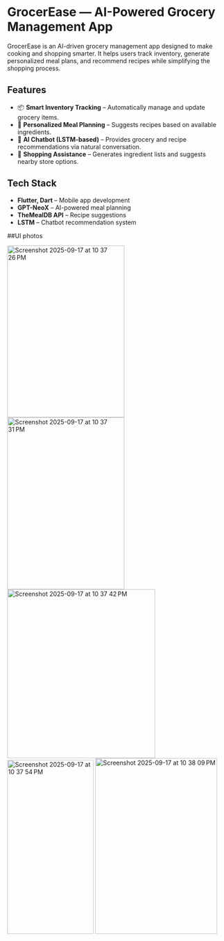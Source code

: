 # GrocerEase — AI-Powered Grocery Management App

GrocerEase is an AI-driven grocery management app designed to make cooking and shopping smarter. It helps users track inventory, generate personalized meal plans, and recommend recipes while simplifying the shopping process.

## Features
- 📦 **Smart Inventory Tracking** – Automatically manage and update grocery items.  
- 🍲 **Personalized Meal Planning** – Suggests recipes based on available ingredients.  
- 🤖 **AI Chatbot (LSTM-based)** – Provides grocery and recipe recommendations via natural conversation.  
- 🛒 **Shopping Assistance** – Generates ingredient lists and suggests nearby store options.  

## Tech Stack
- **Flutter, Dart** – Mobile app development  
- **GPT-NeoX** – AI-powered meal planning  
- **TheMealDB API** – Recipe suggestions  
- **LSTM** – Chatbot recommendation system  


##UI photos

<img width="270" height="396" alt="Screenshot 2025-09-17 at 10 37 26 PM" src="https://github.com/user-attachments/assets/dee506a5-1075-42fa-8795-a5c7beddbd77" />
<img width="270" height="396" alt="Screenshot 2025-09-17 at 10 37 31 PM" src="https://github.com/user-attachments/assets/c59a67da-8344-4274-8fa8-849c510c51bd" />
<img width="341" height="389" alt="Screenshot 2025-09-17 at 10 37 42 PM" src="https://github.com/user-attachments/assets/cd9ef3cc-8add-4fb4-9f11-84b6d905c3de" />
<img width="199" height="401" alt="Screenshot 2025-09-17 at 10 37 54 PM" src="https://github.com/user-attachments/assets/0f9565d0-8ca5-4338-91e6-16796b638c2d" />
<img width="281" height="405" alt="Screenshot 2025-09-17 at 10 38 09 PM" src="https://github.com/user-attachments/assets/b1eeaa91-5773-44c0-824f-1cb9c6764789" />
